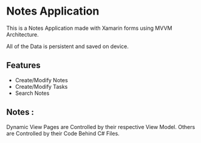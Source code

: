 # Notes Application

This is a Notes Application made with Xamarin forms using MVVM Architecture.

All of the Data is persistent and saved on device.

## Features
* Create/Modify Notes
* Create/Modify Tasks
* Search Notes


## Notes :
Dynamic View Pages are Controlled by their respective View Model. 
Others are Controlled by their Code Behind C# Files.